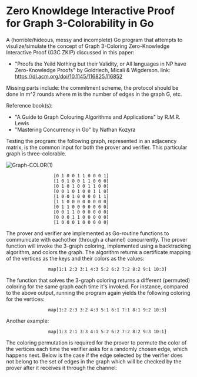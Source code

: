 # Zero Knowldege Interactive Proof for Graph 3-Colorability in Go

A (horrible/hideous, messy and incomplete) Go program that attempts to visulize/simulate the concept of Graph 3-Coloring Zero-Knowledge Interactive Proof (G3C ZKIP) discussed in this paper:

  - "Proofs the Yeild Nothing but their Validity, or All languages in NP have Zero-Knowledge Proofs" by Goldriech, Micali & Wigderson.
    link: https://dl.acm.org/doi/10.1145/116825.116852

Missing parts include: the commitment scheme, the protocol should be done in m^2 rounds where m is the number of edges in the graph G, etc.

Reference book(s):

  - "A Guide to Graph Colouring Algorithms and Applications" by R.M.R. Lewis
  - "Mastering Concurrency in Go" by Nathan Kozyra

Testing the program: the following graph, represented in an adjacency matrix, is the common input for both the prover and verifier. This particular graph is three-colorable.

  ![Graph-COLOR(1)](https://github.com/Possibly-Necessary/Graph-3-Coloring-ZKP/assets/109365947/c51b7ec2-68e7-485f-851d-08869f285d04)

                      [0 1 0 0 1 1 0 0 0 1]
                      [1 0 1 0 0 1 1 0 0 0]
                      [0 1 0 1 0 0 1 1 0 0]
                      [0 0 1 0 1 0 0 1 1 0]
                      [1 0 0 1 0 0 0 0 1 1]
                      [1 1 0 0 0 0 0 0 0 0]
                      [0 1 1 0 0 0 0 0 0 0]
                      [0 0 1 1 0 0 0 0 0 0]
                      [0 0 0 1 1 0 0 0 0 0]
                      [1 0 0 0 1 0 0 0 0 0]

The prover and verifier are implemented as Go-routine functions to communicate with eachother (through a channel) concurrently. The prover function will invoke the 3-graph coloring, implemented using a backtracking algorithm, and colors the graph. The algorithm returns a certificate mapping of the vertices as the keys and their colors as the values:

                    map[1:1 2:3 3:1 4:3 5:2 6:2 7:2 8:2 9:1 10:3] 

The function that solves the 3-graph coloring returns a different (permuted) coloring for the same graph each time it's invoked. For instance, compared to the above output, running the program again yields the following coloring for the vertices:

                    map[1:2 2:3 3:2 4:3 5:1 6:1 7:1 8:1 9:2 10:3]

Another example:

                    map[1:3 2:1 3:3 4:1 5:2 6:2 7:2 8:2 9:3 10:1] 

The coloring permutation is required for the prover to permute the color of the vertices each time the verifier asks for a randomly chosen edge, which happens next. Below is the case if the edge selected by the verifier does not belong to the set of edges in the graph which will be checked by the prover after it receives it through the channel:


